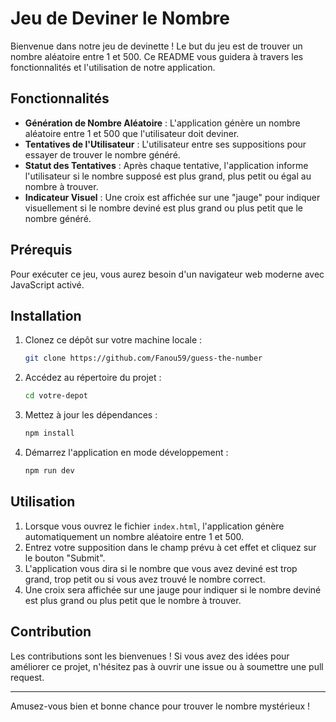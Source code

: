 # Jeu de Deviner le Nombre

Bienvenue dans notre jeu de devinette ! Le but du jeu est de trouver un nombre aléatoire entre 1 et 500. Ce README vous guidera à travers les fonctionnalités et l'utilisation de notre application.

## Fonctionnalités

- **Génération de Nombre Aléatoire** : L'application génère un nombre aléatoire entre 1 et 500 que l'utilisateur doit deviner.
- **Tentatives de l'Utilisateur** : L'utilisateur entre ses suppositions pour essayer de trouver le nombre généré.
- **Statut des Tentatives** : Après chaque tentative, l'application informe l'utilisateur si le nombre supposé est plus grand, plus petit ou égal au nombre à trouver.
- **Indicateur Visuel** : Une croix est affichée sur une "jauge" pour indiquer visuellement si le nombre deviné est plus grand ou plus petit que le nombre généré.

## Prérequis

Pour exécuter ce jeu, vous aurez besoin d'un navigateur web moderne avec JavaScript activé.

## Installation

1. Clonez ce dépôt sur votre machine locale :
   ```sh
   git clone https://github.com/Fanou59/guess-the-number
   ```
2. Accédez au répertoire du projet :
   ```sh
   cd votre-depot
   ```
3. Mettez à jour les dépendances :
   ```sh
   npm install
   ```
4. Démarrez l'application en mode développement :
   ```sh
   npm run dev
   ```

## Utilisation

1. Lorsque vous ouvrez le fichier `index.html`, l'application génère automatiquement un nombre aléatoire entre 1 et 500.
2. Entrez votre supposition dans le champ prévu à cet effet et cliquez sur le bouton "Submit".
3. L'application vous dira si le nombre que vous avez deviné est trop grand, trop petit ou si vous avez trouvé le nombre correct.
4. Une croix sera affichée sur une jauge pour indiquer si le nombre deviné est plus grand ou plus petit que le nombre à trouver.

## Contribution

Les contributions sont les bienvenues ! Si vous avez des idées pour améliorer ce projet, n'hésitez pas à ouvrir une issue ou à soumettre une pull request.

---

Amusez-vous bien et bonne chance pour trouver le nombre mystérieux !
